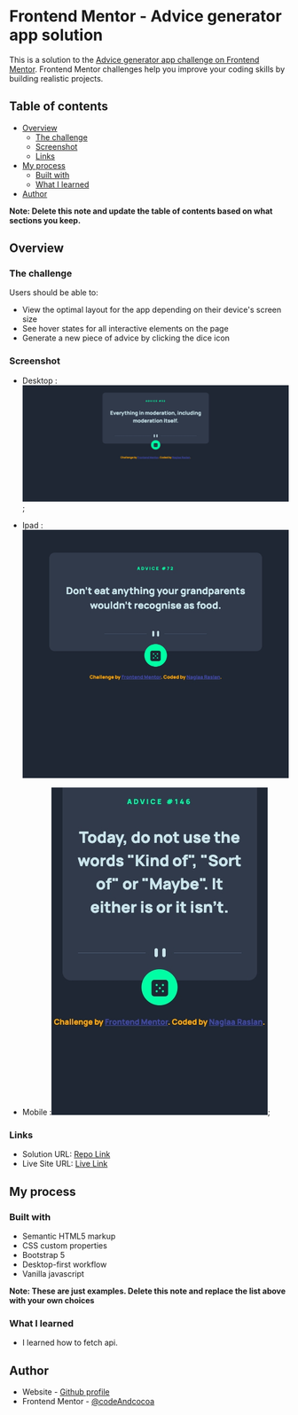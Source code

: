 
# Frontend Mentor - Advice generator app solution

This is a solution to the [Advice generator app challenge on Frontend Mentor](https://www.frontendmentor.io/challenges/advice-generator-app-QdUG-13db). Frontend Mentor challenges help you improve your coding skills by building realistic projects.

## Table of contents

- [Overview](#overview)
  - [The challenge](#the-challenge)
  - [Screenshot](#screenshot)
  - [Links](#links)
- [My process](#my-process)
  - [Built with](#built-with)
  - [What I learned](#what-i-learned)
- [Author](#author)


**Note: Delete this note and update the table of contents based on what sections you keep.**

## Overview

### The challenge

Users should be able to:

- View the optimal layout for the app depending on their device's screen size
- See hover states for all interactive elements on the page
- Generate a new piece of advice by clicking the dice icon

### Screenshot

- Desktop :![Desktop screenshot](./images/desktop-scrn-version.jpeg);

- Ipad :![Ipad screenshot](./images/ipad-scrn-version.jpeg)
- Mobile :![Mobile screenshot](./images/mobile-scrn-version.jpeg);



### Links


- Solution URL: [Repo Link](https://github.com/codeAndcocoa/advice-generator-app.git)
- Live Site URL: [Live Link](https://codeandcocoa.github.io/advice-generator-app/)


## My process

### Built with

- Semantic HTML5 markup
- CSS custom properties
- Bootstrap 5
- Desktop-first workflow
- Vanilla javascript


**Note: These are just examples. Delete this note and replace the list above with your own choices**

### What I learned
- I learned how to fetch api.







## Author
- Website - [Github profile](https://github.com/codeAndcocoa)
- Frontend Mentor - [@codeAndcocoa](https://www.frontendmentor.io/profile/codeAndcocoa)



